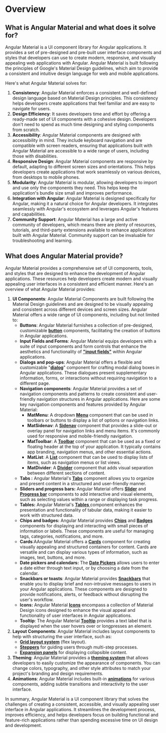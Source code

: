 # Overview

## **What is Angular Material and what does it solve for?**

Angular Material is a UI component library for Angular applications. It provides a set of pre-designed and pre-built user interface components and styles that developers can use to create modern, responsive, and visually appealing web applications with Angular. Angular Material is built following the principles of Google's Material Design guidelines, which aim to provide a consistent and intuitive design language for web and mobile applications.

Here's what Angular Material solves for:

1. **Consistency**: Angular Material enforces a consistent and well-defined design language based on Material Design principles. This consistency helps developers create applications that feel familiar and are easy to navigate for users.
2. **Design Efficiency**: It saves developers time and effort by offering a ready-made set of UI components with a cohesive design. Developers don't need to spend as much time designing and styling components from scratch.
3. **Accessibility**: Angular Material components are designed with accessibility in mind. They include keyboard navigation and are compatible with screen readers, ensuring that applications built with Angular Material are accessible to a wide range of users, including those with disabilities.
4. **Responsive Design**: Angular Material components are responsive by default, adapting to different screen sizes and orientations. This helps developers create applications that work seamlessly on various devices, from desktops to mobile phones.
5. **Modularity**: Angular Material is modular, allowing developers to import and use only the components they need. This helps keep the application's bundle size small and improves performance.
6. **Integration with Angular**: Angular Material is designed specifically for Angular, making it a natural choice for Angular developers. It integrates seamlessly with Angular's ecosystem and leverages Angular's features and capabilities.
7. **Community Support**: Angular Material has a large and active community of developers, which means there are plenty of resources, tutorials, and third-party extensions available to enhance applications built with Angular Material. Community support can be invaluable for troubleshooting and learning.

## **What does Angular Material provide?**

Angular Material provides a comprehensive set of UI components, tools, and styles that are designed to enhance the development of Angular applications. These resources help developers create modern and visually appealing user interfaces in a consistent and efficient manner. Here's an overview of what Angular Material provides:

1. **UI Components**: Angular Material Components are built following the Material Design guidelines and are designed to be visually appealing and consistent across different devices and screen sizes. Angular Material offers a wide range of UI components, including but not limited to:&#x20;
   * **Buttons**: Angular Material furnishes a collection of pre-designed, customizable [**button**](https://v14.material.angular.io/components/button/overview) components, facilitating the creation of buttons in Angular applications.
   * **Input Fields and Forms**: Angular Material equips developers with a suite of input components and form controls that enhance the aesthetics and functionality of [**"input fields"**](https://v14.material.angular.io/components/input/overview) within Angular applications.
   * **Dialogs and pop-ups**: Angular Material offers a flexible and customizable "[**dialog**](https://v14.material.angular.io/components/dialog/overview)" component for crafting modal dialog boxes in Angular applications. These dialogues present supplementary information, forms, or interactions without requiring navigation to a different page.
   * **Navigation components**: Angular Material provides a set of navigation components and patterns to create consistent and user-friendly navigation structures in Angular applications. Here are some key navigation components and features provided by Angular Material:
     * **MatMenu**: A dropdown [**Menu**](https://v14.material.angular.io/components/menu/overview) component that can be used in toolbars or buttons to display a list of options or navigation links.&#x20;
     * **MatSidenav**: A [**Sidenav**](https://v14.material.angular.io/components/sidenav/overview) component that provides a slide-out or overlay panel for navigation links and menu items. It's commonly used for responsive and mobile-friendly navigation.
     * **MatToolbar**: A [**Toolbar**](https://v14.material.angular.io/components/toolbar/overview) component that can be used as a fixed or floating header at the top of your application. It typically contains app branding, navigation menus, and other essential actions.
     * **MatList**: A [**List**](https://v14.material.angular.io/components/list/overview) component that can be used to display lists of items, such as navigation menus or list views.
     * **MatDivider**: A [**Divider**](https://v14.material.angular.io/components/divider/overview) component that adds visual separation between different sections of content.
   * **Tabs :** Angular Material's [**Tabs**](https://v14.material.angular.io/components/tabs/overview) component allows you to organize and present content in a structured and user-friendly manner.
   * **Sliders and progress bars:** Angular Material offers [**Slider**](https://v14.material.angular.io/components/slider/overview) and [**Progress bar**](https://v14.material.angular.io/components/progress-bar/overview) components to add interactive and visual elements, such as selecting values within a range or displaying task progress.
   * **Tables:** Angular Material's [**Tables** ](https://v14.material.angular.io/components/table/overview) component enhances the presentation and functionality of tabular data, making it easier to work with structured data.&#x20;
   * **Chips and badges:** Angular Material provides [**Chips**](https://v14.material.angular.io/components/chips/overview) and [**Badges**](https://v14.material.angular.io/components/badge/overview) components for displaying and interacting with small pieces of information or labels. These components are useful for managing tags, categories, notifications, and more.&#x20;
   * **Cards**:AAngular Material offers a  [**Cards**](https://v14.material.angular.io/components/card/overview) component for creating visually appealing and structured containers for content. Cards are versatile and can display various types of information, such as images, text, buttons, and more.
   * **Date pickers and calendars:** The [**Date Pickers**](https://v14.material.angular.io/components/datepicker/overview) allows users to enter a date either through text input, or by choosing a date from the calendar.&#x20;
   * **Snackbars or toasts**: Angular Material provides [**Snackbars**](https://v14.material.angular.io/components/snack-bar/overview) that enable you to display brief and non-intrusive messages to users in your Angular applications. These components are designed to provide notifications, alerts, or feedback without disrupting the user's workflow.&#x20;
   * **Icons:** Angular Material [**Icons**](https://v14.material.angular.io/components/icon/overview) encompass a collection of Material Design icons designed to enhance the visual appeal and functionality of user interfaces in Angular applications.
   * **Tooltip**: The Angular Material [**Tooltip**](https://v14.material.angular.io/components/tooltip/overview) provides a text label that is displayed when the user hovers over or longpresses an element.&#x20;
2. **Layout Components**: Angular Material includes layout components to help with structuring the user interface, such as:
   * [**Grid layout system**](https://v14.material.angular.io/components/grid-list/overview) (flex layout).
   * [**Steppers**](https://v14.material.angular.io/components/stepper/overview) for guiding users through multi-step processes.
   * [**Expansion panels**](https://v14.material.angular.io/components/expansion/overview) for displaying collapsible content.
3. **Theming**: Angular Material provides a [**theming system**](https://v14.material.angular.io/guide/theming) that allows developers to easily customize the appearance of components. You can change colors, typography, and other style attributes to match your project's branding and design requirements.
4. **Animations**: Angular Material includes built-in [**animations**](https://v14.material.angular.io/guide/elevation) for various components, adding subtle transitions and interactivity to the user interface.

In summary, Angular Material is a UI component library that solves the challenges of creating a consistent, accessible, and visually appealing user interface in Angular applications. It streamlines the development process, improves efficiency, and helps developers focus on building functional and feature-rich applications rather than spending excessive time on UI design and development.
